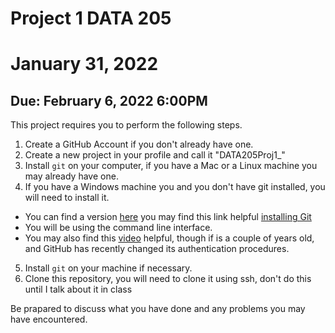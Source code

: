 # Project 1 DATA 205
# January 31, 2022
## Due: February 6, 2022 6:00PM

This project requires you to perform the following steps.

1. Create a GitHub Account if you don't already have one.
2. Create a new project in your profile and call it "DATA205Proj1_<yourlastname>"
3. Install `git` on your computer, if you have a Mac or a Linux machine you may already have one.
4. If you have a Windows machine you and you don't have git installed, you will need to install it.
  * You can find a version [here](https://git-scm.com) you may find this link helpful [installing Git](https://www.computerhope.com/issues/ch001927.htm)
  * You will be using the command line interface.
  * You may also find this [video](https://www.youtube.com/watch?v=RGOj5yH7evk) helpful, though if is a couple of years old, and GitHub has recently changed its authentication procedures. 
5. Install `git` on your machine if necessary.
5. Clone this repository, you will need to clone it using ssh, don't do this until I talk about it in class



 
Be prapared to discuss what you have done and any problems you may have encountered.
